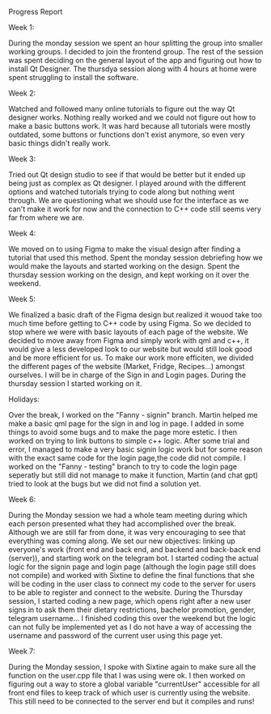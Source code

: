 Progress Report

Week 1:

During the monday session we spent an hour splitting the group into smaller working groups. I decided to join the frontend group. The rest of the session was spent deciding on the general layout of the app and figuring out how to install Qt Designer. The thursdya session along with 4 hours at home were spent struggling to install the software.

Week 2:

Watched and followed many online tutorials to figure out the way Qt designer works. Nothing really worked and we could not figure out how to make a basic buttons work. It was hard because all tutorials were mostly outdated, some buttons or functions don't  exist anymore, so even very basic things didn't really work.

Week 3:

Tried out Qt design studio to see if that would be better but it ended up being just as complex as Qt designer. I played around with the different options and watched tutorials  trying to code along but nothing went through. We are questioning what we should use for the interface as we can't make it work for now and the connection to C++ code still seems very far from where we are.

Week 4:

We moved on to using Figma to make the visual design after finding a tutorial that used this method. Spent the monday session debriefing how we would make the layouts and started working on the design. Spent the thursday session working on the design, and kept working on it over the weekend.


Week 5:

We finalized a basic draft of the Figma design but realized it wouod take too much time before getting to C++ code by using Figma. So we decided to stop where we were with basic layouts of each page of the website. We decided to move away from Figma and simply work with qml and c++, it would give a less developed look to our website but would still look good and be more efficient for us. To make our work more efficiten, we divided the different pages of the website (Market, Fridge, Recipes...) amongst ourselves. I will be in charge of the Sign in and Login pages. During the thursday session I started working on it.

Holidays:

Over the break, I worked on the "Fanny - signin" branch. Martin helped me make a basic qml page for the sign in and log in page. I added in some things to avoid some bugs and to make the page more estetic. I then worked on trying to link buttons to simple c++ logic. After some trial and error, I managed to make a very basic signin logic work but for some reason with the exact same code for the login page,the code did not compile. I worked on the "Fanny - testing" branch to try to code the login page seperatly but still did not manage to make it function, Martin (and chat gpt) tried to look at the bugs but we did not find a solution yet.

Week 6:

During the Monday session we had a whole team meeting during which each person presented what they had accomplished over the break. Although we are still far from done, it was very encouraging to see that everything was coming along. We set our new objectives: linking up everyone's work (front end and back end, and backend and back-back end (server)), and starting work on the telegram bot. 
I started coding the actual logic for the signin page and login page (although the login page still does not compile) and worked with Sixtine to define the final functions that she will be coding in the user class to connect my code to the server for users to be able to register and connect to the website.
During the Thursday session, I started coding a new page, which opens right after a new user signs in to ask them their dietary restrictions, bachelor promotion, gender, telegram username... I finished coding this over the weekend but the logic can not fully be implemented yet as I do not have a way of accessing the username and password of the current user using this page yet. 

Week 7:

During the Monday session, I spoke with Sixtine again to make sure all the function on the user.cpp file that I was using were ok. I then worked on figuring out a way to store a global variable "currentUser" accessible for all front end files to keep track of which user is currently using the website. This still need to be connected  to the server end but it compiles and runs!


